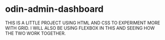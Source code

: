 # odin-admin-dashboard

THIS IS A LITTLE PROJECT USING HTML AND CSS TO EXPERIMENT MORE WITH GRID. I WILL ALSO BE USING FLEXBOX IN THIS AND SEEING HOW THE TWO WORK TOGETHER.